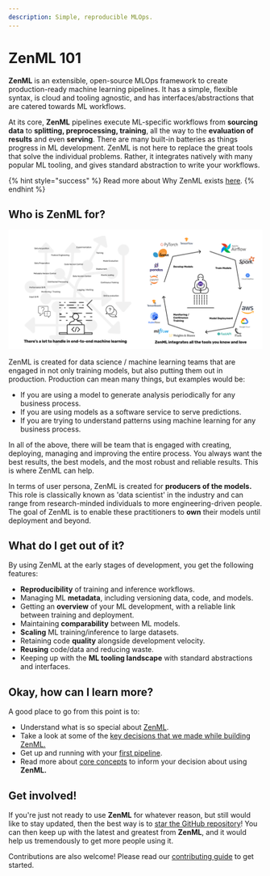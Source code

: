 ```yaml
---
description: Simple, reproducible MLOps.
---
```


# ZenML 101

**ZenML** is an extensible, open-source MLOps framework to create production-ready machine learning pipelines. It has a simple, flexible syntax, is cloud and tooling agnostic, and has interfaces/abstractions that are catered towards ML workflows.

At its core, **ZenML** pipelines execute ML-specific workflows from **sourcing data** to **splitting, preprocessing, training**, all the way to the **evaluation of results** and even **serving**. There are many built-in batteries as things progress in ML development. ZenML is not here to replace the great tools that solve the individual problems. Rather, it integrates natively with many popular ML tooling, and gives standard abstraction to write your workflows.

{% hint style="success" %}
Read more about Why ZenML exists [here](why-zenml.md).
{% endhint %}

## Who is ZenML for?

![ZenML Is For The Data Scientist](<.gitbook/assets/cover_image.png>)

ZenML is created for data science / machine learning teams that are engaged in not only training models, but also putting them out in production. Production can mean many things, but examples would be:

* If you are using a model to generate analysis periodically for any business process.
* If you are using models as a software service to serve predictions.
* If you are trying to understand patterns using machine learning for any business process.

In all of the above, there will be team that is engaged with creating, deploying, managing and improving the entire process. You always want the best results, the best models, and the most robust and reliable results. This is where ZenML can help.

In terms of user persona, ZenML is created for **producers of the models.** This role is classically known as 'data scientist' in the industry and can range from research-minded individuals to more engineering-driven people. The goal of ZenML is to enable these practitioners to **own** their models until deployment and beyond.

## What do I get out of it?

By using ZenML at the early stages of development, you get the following features:

* **Reproducibility** of training and inference workflows.
* Managing ML **metadata**, including versioning data, code, and models.
* Getting an **overview** of your ML development, with a reliable link between training and deployment.
* Maintaining **comparability** between ML models.
* **Scaling** ML training/inference to large datasets.
* Retaining code **quality** alongside development velocity.
* **Reusing** code/data and reducing waste.
* Keeping up with the **ML tooling landscape** with standard abstractions and interfaces.

## Okay, how can I learn more?

A good place to go from this point is to:

* Understand what is so special about [ZenML](why-zenml.md).
* Take a look at some of the [key decisions that we made while building ZenML.](why/framework-design.md)
* Get up and running with your [first pipeline](https://github.com/zenml-io/zenml/tree/f912d2d512477e6ed84e839259d42cb73eeedf2b/docs/book/starter-guide/quickstart.md).
* Read more about [core concepts](core-concepts.md) to inform your decision about using **ZenML.**

## Get involved!

If you're just not ready to use **ZenML** for whatever reason, but still would like to stay updated, then the best way is to [star the GitHub repository](https://github.com/zenml-io/zenml)! You can then keep up with the latest and greatest from **ZenML**, and it would help us tremendously to get more people using it.

Contributions are also welcome! Please read our [contributing guide](../../CONTRIBUTING.md) to get started.
